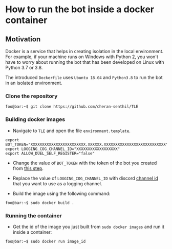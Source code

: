 # How to run the bot inside a docker container
## Motivation
Docker is a service that helps in creating isolation in the local environment. For example, if your machine runs on Windows with Python 2, you won't have to worry about running the bot that has been developed on Linux with Python 3.7  or 3.8.

The introduced `Dockerfile` uses `Ubuntu 18.04` and `Python3.8` to run the bot in an isolated environment.
### Clone the repository

```console
foo@bar:~$ git clone https://github.com/cheran-senthil/TLE
```

### Building docker images

- Navigate to `TLE` and open the file `environment.template`.
```console
export BOT_TOKEN="XXXXXXXXXXXXXXXXXXXXXXXX.XXXXXX.XXXXXXXXXXXXXXXXXXXXXXXXXXX"
export LOGGING_COG_CHANNEL_ID="XXXXXXXXXXXXXXXXXX"
export ALLOW_DUEL_SELF_REGISTER="false"
```
- Change the value of `BOT_TOKEN` with the token of the bot you created from [this step](https://github.com/reactiflux/discord-irc/wiki/Creating-a-discord-bot-&-getting-a-token).

- Replace the value of `LOGGING_COG_CHANNEL_ID` with discord [channel id](https://support.discord.com/hc/en-us/articles/206346498-Where-can-I-find-my-User-Server-Message-ID-) that you want to use as a logging channel.

- Build the image using the following command:
```console
foo@bar:~$ sudo docker build .
```

### Running the container
- Get the id of the image you just built from `sudo docker images` and run it inside a container:
```console
foo@bar:~$ sudo docker run image_id
```
